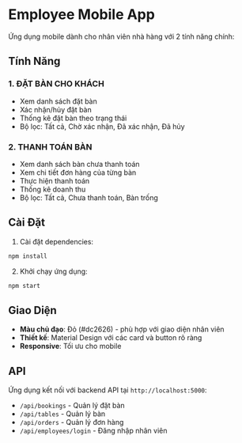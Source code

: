 # Employee Mobile App

Ứng dụng mobile dành cho nhân viên nhà hàng với 2 tính năng chính:

## Tính Năng

### 1. ĐẶT BÀN CHO KHÁCH
- Xem danh sách đặt bàn
- Xác nhận/hủy đặt bàn
- Thống kê đặt bàn theo trạng thái
- Bộ lọc: Tất cả, Chờ xác nhận, Đã xác nhận, Đã hủy

### 2. THANH TOÁN BÀN
- Xem danh sách bàn chưa thanh toán
- Xem chi tiết đơn hàng của từng bàn
- Thực hiện thanh toán
- Thống kê doanh thu
- Bộ lọc: Tất cả, Chưa thanh toán, Bàn trống

## Cài Đặt

1. Cài đặt dependencies:
```bash
npm install
```

2. Khởi chạy ứng dụng:
```bash
npm start
```

## Giao Diện

- **Màu chủ đạo**: Đỏ (#dc2626) - phù hợp với giao diện nhân viên
- **Thiết kế**: Material Design với các card và button rõ ràng
- **Responsive**: Tối ưu cho mobile

## API

Ứng dụng kết nối với backend API tại `http://localhost:5000`:
- `/api/bookings` - Quản lý đặt bàn
- `/api/tables` - Quản lý bàn
- `/api/orders` - Quản lý đơn hàng
- `/api/employees/login` - Đăng nhập nhân viên

